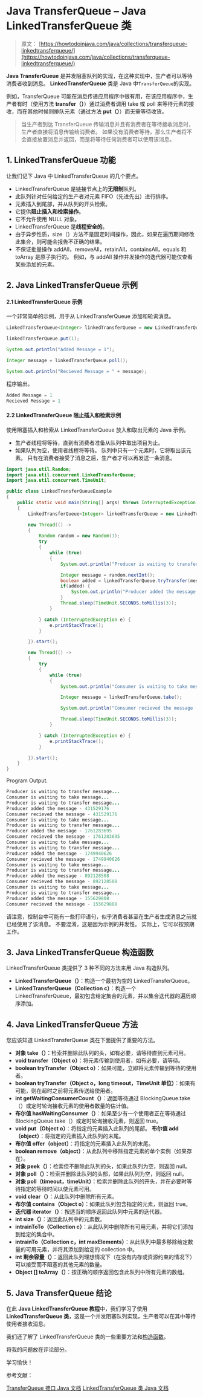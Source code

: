 # Java TransferQueue – Java LinkedTransferQueue 类

> 原文： [https://howtodoinjava.com/java/collections/transferqueue-linkedtransferqueue/](https://howtodoinjava.com/java/collections/transferqueue-linkedtransferqueue/)

**Java TransferQueue** 是并发阻塞队列的实现，在这种实现中，生产者可以等待消费者收到消息。 **LinkedTransferQueue** 类是 Java 中`TransferQueue`的实现。

例如，TransferQueue 可能在消息传递应用程序中很有用，在该应用程序中，生产者有时（使用方法 **transfer（）**）通过消费者调用 take 或 poll 来等待元素的接收，而在其他时候则排队元素（通过方法 **put（）**）而无需等待收货。

> 当生产者到达 TransferQueue 传输消息并且有消费者在等待接收消息时，生产者直接将消息传输给消费者。
> 如果没有消费者等待，那么生产者将不会直接放置消息并返回，而是将等待任何消费者可以使用该消息。

## 1\. LinkedTransferQueue 功能

让我们记下 Java 中 LinkedTransferQueue 的几个要点。

*   LinkedTransferQueue 是链接节点上的**无限制**队列。
*   此队列针对任何给定的生产者对元素 FIFO（先进先出）进行排序。
*   元素插入到尾部，并从队列的开头检索。
*   它提供**阻止插入和检索操作**。
*   它不允许使用 NULL 对象。
*   LinkedTransferQueue 是**线程安全的**。
*   由于异步性质，size（）方法不是固定时间操作，因此，如果在遍历期间修改此集合，则可能会报告不正确的结果。
*   不保证批量操作 addAll，removeAll，retainAll，containsAll，equals 和 toArray 是原子执行的。 例如，与 addAll 操作并发操作的迭代器可能仅查看某些添加的元素。

## 2\. Java LinkedTransferQueue 示例

#### 2.1 LinkedTransferQueue 示例

一个非常简单的示例，用于从 LinkedTransferQueue 添加和轮询消息。

```java
LinkedTransferQueue<Integer> linkedTransferQueue = new LinkedTransferQueue<>();

linkedTransferQueue.put(1);

System.out.println("Added Message = 1");

Integer message = linkedTransferQueue.poll();

System.out.println("Recieved Message = " + message);

```

程序输出。

```java
Added Message = 1
Recieved Message = 1

```

#### 2.2 LinkedTransferQueue 阻止插入和检索示例

使用阻塞插入和检索从 LinkedTransferQueue 放入和取出元素的 Java 示例。

*   生产者线程将等待，直到有消费者准备从队列中取出项目为止。
*   如果队列为空，使用者线程将等待。 队列中只有一个元素时，它将取出该元素。 只有在消费者接受了消息之后，生产者才可以再发送一条消息。

```java
import java.util.Random;
import java.util.concurrent.LinkedTransferQueue;
import java.util.concurrent.TimeUnit;

public class LinkedTransferQueueExample 
{
    public static void main(String[] args) throws InterruptedException 
    {
        LinkedTransferQueue<Integer> linkedTransferQueue = new LinkedTransferQueue<>();

        new Thread(() -> 
        {
            Random random = new Random(1);
            try 
            {
                while (true) 
                {
                    System.out.println("Producer is waiting to transfer message...");

                    Integer message = random.nextInt();
                    boolean added = linkedTransferQueue.tryTransfer(message);
                    if(added) {
                        System.out.println("Producer added the message - " + message);
                    }
                    Thread.sleep(TimeUnit.SECONDS.toMillis(3));
                }

            } catch (InterruptedException e) {
                e.printStackTrace();
            }

        }).start();

        new Thread(() -> 
        {
            try 
            {
                while (true) 
                {
                    System.out.println("Consumer is waiting to take message...");

                    Integer message = linkedTransferQueue.take();

                    System.out.println("Consumer recieved the message - " + message);

                    Thread.sleep(TimeUnit.SECONDS.toMillis(3));
                }

            } catch (InterruptedException e) {
                e.printStackTrace();
            }

        }).start();
    }
}

```

Program Output.

```java
Producer is waiting to transfer message...
Consumer is waiting to take message...
Producer is waiting to transfer message...
Producer added the message - 431529176
Consumer recieved the message - 431529176
Consumer is waiting to take message...
Producer is waiting to transfer message...
Producer added the message - 1761283695
Consumer recieved the message - 1761283695
Consumer is waiting to take message...
Producer is waiting to transfer message...
Producer added the message - 1749940626
Consumer recieved the message - 1749940626
Consumer is waiting to take message...
Producer is waiting to transfer message...
Producer added the message - 892128508
Consumer recieved the message - 892128508
Consumer is waiting to take message...
Producer is waiting to transfer message...
Producer added the message - 155629808
Consumer recieved the message - 155629808

```

请注意，控制台中可能有一些打印语句，似乎消费者甚至在生产者生成消息之前就已经使用了该消息。 不要混淆，这是因为示例的并发性。 实际上，它可以按预期工作。

## 3\. Java LinkedTransferQueue 构造函数

LinkedTransferQueue 类提供了 3 种不同的方法来用 Java 构造队列。

*   **LinkedTransferQueue（）**：构造一个最初为空的 LinkedTransferQueue。
*   **LinkedTransferQueue（Collection c）**：构造一个 LinkedTransferQueue，最初包含给定集合的元素，并以集合迭代器的遍历顺序添加。

## 4\. Java LinkedTransferQueue 方法

您应该知道 LinkedTransferQueue 类在下面提供了重要的方法。

*   **对象 take（）**：检索并删除此队列的头，如有必要，请等待直到元素可用。
*   **void transfer（Object o）**：将元素传输到使用者，如有必要，请等待。
*   **boolean tryTransfer（Object o）**：如果可能，立即将元素传输到等待的使用者。
*   **boolean tryTransfer（Object o，long timeout，TimeUnit 单位）**：如果有可能，则在超时之前将元素传送给使用者。
*   **int getWaitingConsumerCount（）**：返回等待通过 BlockingQueue.take（）或定时轮询接收元素的使用者数量的估计值。
*   **布尔值 hasWaitingConsumer（）**：如果至少有一个使用者正在等待通过 BlockingQueue.take（）或定时轮询接收元素，则返回 true。
*   **void put（Object o）**：将指定的元素插入此队列的尾部。 **布尔值 add（object）**：将指定的元素插入此队列的末尾。
*   **布尔值 offer（object）**：将指定的元素插入此队列的末尾。
*   **boolean remove（object）**：从此队列中移除指定元素的单个实例（如果存在）。
*   **对象 peek（）**：检索但不删除此队列的头，如果此队列为空，则返回 null。
*   **对象 poll（）**：检索并删除此队列的头部，如果此队列为空，则返回 null。
*   **对象 poll（timeout，timeUnit）**：检索并删除此队列的开头，并在必要时等待指定的等待时间以使元素可用。
*   **void clear（）**：从此队列中删除所有元素。
*   **布尔值 contains（Object o）**：如果此队列包含指定的元素，则返回 true。
*   **迭代器 iterator（）**：按适当的顺序返回此队列中元素的迭代器。
*   **int size（）**：返回此队列中的元素数。
*   **intrainToTo（Collection c）**：从此队列中删除所有可用元素，并将它们添加到给定的集合中。
*   **intrainTo（Collection c，int maxElements）**：从此队列中最多移除给定数量的可用元素，并将其添加到给定的 collection 中。
*   **int 剩余容量（）**：返回此队列理想情况下（在没有内存或资源约束的情况下）可以接受而不阻塞的其他元素的数量。
*   **Object [] toArray（）**：按正确的顺序返回包含此队列中所有元素的数组。

## 5\. Java TransferQueue 结论

在此 **Java LinkedTransferQueue 教程**中，我们学习了使用 **LinkedTransferQueue 类**，这是一个并发阻塞队列实现，生产者可以在其中等待使用者接收消息。

我们还了解了 LinkedTransferQueue 类的一些重要方法和[构造函数](https://howtodoinjava.com/oops/java-constructors/)。

将我的问题放在评论部分。

学习愉快！

参考文献：

[TransferQueue 接口 Java 文档](https://docs.oracle.com/javase/8/docs/api/java/util/concurrent/TransferQueue.html)
[LinkedTransferQueue 类 Java 文档](https://docs.oracle.com/javase/8/docs/api/java/util/concurrent/LinkedTransferQueue.html)
